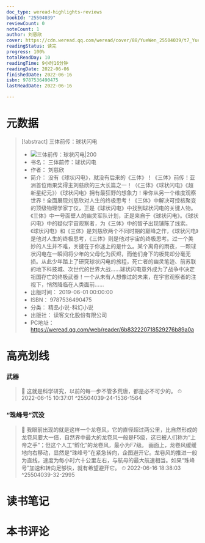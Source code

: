 ```yaml
---
doc_type: weread-highlights-reviews
bookId: "25504039"
reviewCount: 0
noteCount: 1
author: 刘慈欣
cover: https://cdn.weread.qq.com/weread/cover/88/YueWen_25504039/t7_YueWen_25504039.jpg
readingStatus: 读完
progress: 100%
totalReadDay: 10
readingTime: 9小时16分钟
readingDate: 2022-06-06
finishedDate: 2022-06-16
isbn: 9787536490475
lastReadDate: 2022-06-16

---
```

# 元数据
> [!abstract] 三体前传：球状闪电
> - ![ 三体前传：球状闪电|200](https://cdn.weread.qq.com/weread/cover/88/YueWen_25504039/t7_YueWen_25504039.jpg)
> - 书名： 三体前传：球状闪电
> - 作者： 刘慈欣
> - 简介： 没有《球状闪电》，就没有后来的《三体》！《三体》前传！亚洲首位雨果奖得主刘慈欣的三大长篇之一！（《三体》《球状闪电》《超新星纪元》）《球状闪电》拥有最狂野的想象力！带你从另一个维度观察世界！全面展现刘慈欣对人生的终极思考！《三体》中解决可控核聚变的顶级物理学家丁仪，正是《球状闪电》中找到球状闪电的关键人物。《三体》中一号面壁人的幽灵军队计划，正是来自于《球状闪电》。《球状闪电》中的疑似宇宙观察者，为《三体》中的智子出现铺陈了线索。《球状闪电》和《三体》是刘慈欣两个不同时期的巅峰之作，《球状闪电》是他对人生的终极思考，《三体》则是他对宇宙的终极思考。过一个美妙的人生并不难，关键在于你迷上的是什么。某个离奇的雨夜，一颗球状闪电在一瞬间将少年的父母化为灰烬，而他们身下的板凳却分毫无损。从此少年踏上了研究球状闪电的旅程，死亡者的幽灵笔迹、前苏联的地下科技城、次世代的世界大战……球状闪电意外成为了战争中决定祖国存亡的终极武器！一个从未有人想像过的未来，在宇宙观察者的注视下，悄然降临在人类面前……
> - 出版时间： 2019-06-01 00:00:00
> - ISBN： 9787536490475
> - 分类： 精品小说-科幻小说
> - 出版社： 读客文化股份有限公司
> - PC地址：https://weread.qq.com/web/reader/6b832220718529276b89a0a

# 高亮划线

### 武器

> 📌 这就是科学研究，以前的每一步不管多荒唐，都是必不可少的。 
> ⏱ 2022-06-15 10:37:01 ^25504039-24-1536-1564

### “珠峰号”沉没

> 📌 我眼前出现的就是这样一个龙卷风，它的直径超过两公里，比自然形成的龙卷风要大一倍，自然界中最大的龙卷风一般是F5级，这已被人们称为“上帝之手”；但这个人工“孵化”的龙卷风，最小为F7级。
   画面上，龙卷风缓缓地向右移动，显然是“珠峰号”在紧急转向，企图避开它。龙卷风的推进一般为直线，速度为每小时六十公里左右，与航母的最大航速相当。如果“珠峰号”加速和转向足够快，就有希望避开它。 
> ⏱ 2022-06-16 18:38:03 ^25504039-32-2995

# 读书笔记

# 本书评论

